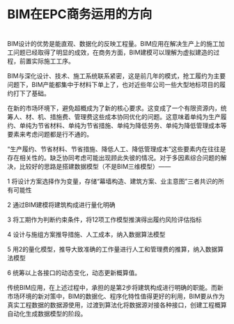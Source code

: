 # BIM在EPC商务运用的方向


# 

BIM设计的优势是能直观、数据化的反映工程量。BIM应用在解决生产上的施工加工问题已经取得了明显的成效，在商务方面，BIM建模可以理解为虚拟建造的过程，前置实际施工工序。

BIM与深化设计、技术、施工系统联系紧密，这是前几年的模式，抢工履约为主要问题下，BIM产能都集中于材料下单上了，也对近些年公司一些大型地标项目的履约打下了基础。

在新的市场环境下，避免超概成为了新的核心要求。这变成了一个有限资源内，统筹人、材、机、措施费、管理费这些成本协同优化的问题。这意味着单纯为生产履约、单纯为节省材料、单纯为节省措施、单纯为降低劳务、单纯为降低管理成本等要素来考虑问题都是行不通的。

“生产履约、节省材料、节省措施、降低人工、降低管理成本”这些要素内在往往是存在相关性的。缺乏协同考虑可能出现顾此失彼的情况。对于多因素综合问题的解决，比较好的思路是搭建数据模型（不是BIM三维模型）——

1 将设计方案选择作为变量，存储“幕墙构造、建筑方案、业主意图”三者共识的所有可能性

2 通过BIM建模将建筑构成进行量化明确

3 将工期作为判断约束条件，将12项工作模型推演得出履约风险评估指标

4 设计与施组方案推导措施、人工成本，纳入数据算法模型

5 用2的量化模型，推导大致准确的工作量进行人工和管理费的推算，纳入数据算法模型

6 统筹以上各接口的动态变化，动态更新概算值。

传统BIM应用，在上述过程中，承担的是第2步将建筑构成进行明确的职能。而新市场环境的新对策中，BIM的数据化、程序化特性值得更好的利用，BIM要从作为真实工程数据的数据源使用，过渡到算法化将数据源对接各种接口，创建工程概算自动化生成数据模型的阶段。

